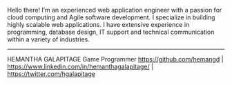 Hello there! I’m an experienced web application engineer with a passion for cloud computing and Agile software development. I specialize in building highly scalable web applications. I have extensive experience in programming, database design, IT support and technical communication within a variety of industries.

--------------------------------------------------------------------------------------
HEMANTHA GALAPITAGE
Game Programmer
https://github.com/hemangd | https://www.linkedin.com/in/hemanthagalapitage/ | https://twitter.com/hgalapitage
